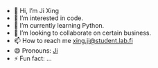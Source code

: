 - 👋 Hi, I’m Ji Xing
- 👀 I’m interested in code.
- 🌱 I’m currently learning Python.
- 💞️ I’m looking to collaborate on certain business.
- 📫 How to reach me xing.ji@student.lab.fi
- 😄 Pronouns: [Ji](https://www.bilibili.tv/en)
- ⚡ Fun fact: ...

<!---
Dallzay/Dallzay is a ✨ special ✨ repository because its `README.md` (this file) appears on your GitHub profile.
You can click the Preview link to take a look at your changes.
--->
